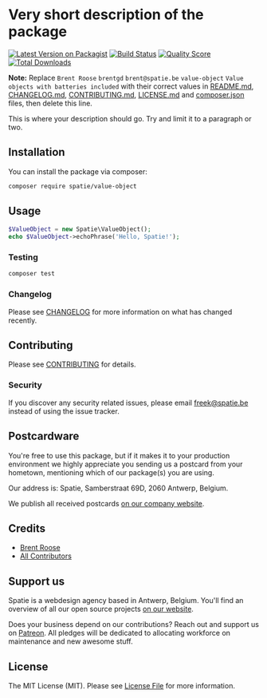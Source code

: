 # Very short description of the package

[![Latest Version on Packagist](https://img.shields.io/packagist/v/spatie/value-object.svg?style=flat-square)](https://packagist.org/packages/spatie/value-object)
[![Build Status](https://img.shields.io/travis/spatie/value-object/master.svg?style=flat-square)](https://travis-ci.org/spatie/value-object)
[![Quality Score](https://img.shields.io/scrutinizer/g/spatie/value-object.svg?style=flat-square)](https://scrutinizer-ci.com/g/spatie/value-object)
[![Total Downloads](https://img.shields.io/packagist/dt/spatie/value-object.svg?style=flat-square)](https://packagist.org/packages/spatie/value-object)

**Note:** Replace ```Brent Roose``` ```brentgd``` ```brent@spatie.be``` ```value-object``` ```Value objects with batteries included``` with their correct values in [README.md](README.md), [CHANGELOG.md](CHANGELOG.md), [CONTRIBUTING.md](CONTRIBUTING.md), [LICENSE.md](LICENSE.md) and [composer.json](composer.json) files, then delete this line.

This is where your description should go. Try and limit it to a paragraph or two.

## Installation

You can install the package via composer:

```bash
composer require spatie/value-object
```

## Usage

``` php
$ValueObject = new Spatie\ValueObject();
echo $ValueObject->echoPhrase('Hello, Spatie!');
```

### Testing

``` bash
composer test
```

### Changelog

Please see [CHANGELOG](CHANGELOG.md) for more information on what has changed recently.

## Contributing

Please see [CONTRIBUTING](CONTRIBUTING.md) for details.

### Security

If you discover any security related issues, please email freek@spatie.be instead of using the issue tracker.

## Postcardware

You're free to use this package, but if it makes it to your production environment we highly appreciate you sending us a postcard from your hometown, mentioning which of our package(s) you are using.

Our address is: Spatie, Samberstraat 69D, 2060 Antwerp, Belgium.

We publish all received postcards [on our company website](https://spatie.be/en/opensource/postcards).

## Credits

- [Brent Roose](https://github.com/brentgd)
- [All Contributors](../../contributors)

## Support us

Spatie is a webdesign agency based in Antwerp, Belgium. You'll find an overview of all our open source projects [on our website](https://spatie.be/opensource).

Does your business depend on our contributions? Reach out and support us on [Patreon](https://www.patreon.com/spatie). 
All pledges will be dedicated to allocating workforce on maintenance and new awesome stuff.

## License

The MIT License (MIT). Please see [License File](LICENSE.md) for more information.
